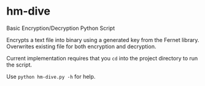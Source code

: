 # hm-dive
Basic Encryption/Decryption Python Script

Encrypts a text file into binary using a generated key from the Fernet library.
Overwrites existing file for both encryption and decryption.

Current implementation requires that you `cd` into the project directory to run the script.

Use `python hm-dive.py -h` for help.

